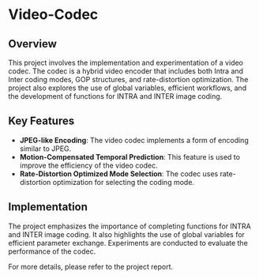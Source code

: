 # Video-Codec

## Overview
This project involves the implementation and experimentation of a video codec. The codec is a hybrid video encoder that includes both Intra and Inter coding modes, GOP structures, and rate-distortion optimization. The project also explores the use of global variables, efficient workflows, and the development of functions for INTRA and INTER image coding.

## Key Features
- **JPEG-like Encoding**: The video codec implements a form of encoding similar to JPEG.
- **Motion-Compensated Temporal Prediction**: This feature is used to improve the efficiency of the video codec.
- **Rate-Distortion Optimized Mode Selection**: The codec uses rate-distortion optimization for selecting the coding mode.

## Implementation
The project emphasizes the importance of completing functions for INTRA and INTER image coding. It also highlights the use of global variables for efficient parameter exchange. Experiments are conducted to evaluate the performance of the codec.

For more details, please refer to the project report.
